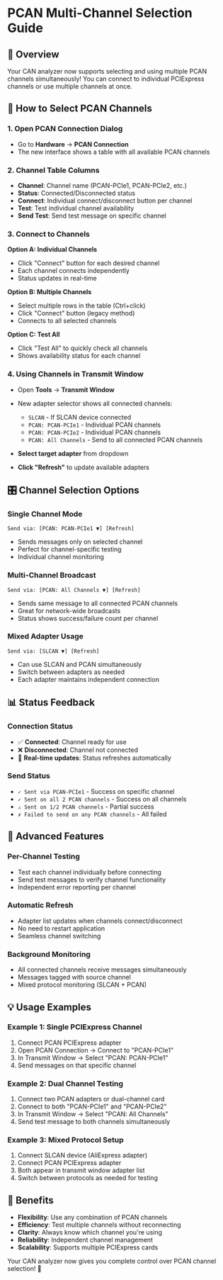 # PCAN Multi-Channel Selection Guide

## 🎯 Overview
Your CAN analyzer now supports selecting and using multiple PCAN channels simultaneously! You can connect to individual PCIExpress channels or use multiple channels at once.

## 🚀 How to Select PCAN Channels

### 1. **Open PCAN Connection Dialog**
   - Go to **Hardware** → **PCAN Connection**
   - The new interface shows a table with all available PCAN channels

### 2. **Channel Table Columns**
   - **Channel**: Channel name (PCAN-PCIe1, PCAN-PCIe2, etc.)
   - **Status**: Connected/Disconnected status
   - **Connect**: Individual connect/disconnect button per channel
   - **Test**: Test individual channel availability
   - **Send Test**: Send test message on specific channel

### 3. **Connect to Channels**
   
   **Option A: Individual Channels**
   - Click "Connect" button for each desired channel
   - Each channel connects independently
   - Status updates in real-time
   
   **Option B: Multiple Channels**
   - Select multiple rows in the table (Ctrl+click)
   - Click "Connect" button (legacy method)
   - Connects to all selected channels
   
   **Option C: Test All**
   - Click "Test All" to quickly check all channels
   - Shows availability status for each channel

### 4. **Using Channels in Transmit Window**
   - Open **Tools** → **Transmit Window**
   - New adapter selector shows all connected channels:
     - `SLCAN` - If SLCAN device connected
     - `PCAN: PCAN-PCIe1` - Individual PCAN channels
     - `PCAN: PCAN-PCIe2` - Individual PCAN channels
     - `PCAN: All Channels` - Send to all connected PCAN channels
   
   - **Select target adapter** from dropdown
   - **Click "Refresh"** to update available adapters

## 🎛️ Channel Selection Options

### **Single Channel Mode**
```
Send via: [PCAN: PCAN-PCIe1 ▼] [Refresh]
```
- Sends messages only on selected channel
- Perfect for channel-specific testing
- Individual channel monitoring

### **Multi-Channel Broadcast**
```
Send via: [PCAN: All Channels ▼] [Refresh]
```
- Sends same message to all connected PCAN channels
- Great for network-wide broadcasts
- Status shows success/failure count per channel

### **Mixed Adapter Usage**
```
Send via: [SLCAN ▼] [Refresh]
```
- Can use SLCAN and PCAN simultaneously
- Switch between adapters as needed
- Each adapter maintains independent connection

## 📊 Status Feedback

### **Connection Status**
- ✅ **Connected**: Channel ready for use
- ❌ **Disconnected**: Channel not connected
- 🔄 **Real-time updates**: Status refreshes automatically

### **Send Status**
- `✓ Sent via PCAN-PCIe1` - Success on specific channel
- `✓ Sent on all 2 PCAN channels` - Success on all channels
- `⚠ Sent on 1/2 PCAN channels` - Partial success
- `✗ Failed to send on any PCAN channels` - All failed

## 🔧 Advanced Features

### **Per-Channel Testing**
- Test each channel individually before connecting
- Send test messages to verify channel functionality
- Independent error reporting per channel

### **Automatic Refresh**
- Adapter list updates when channels connect/disconnect
- No need to restart application
- Seamless channel switching

### **Background Monitoring**
- All connected channels receive messages simultaneously
- Messages tagged with source channel
- Mixed protocol monitoring (SLCAN + PCAN)

## 💡 Usage Examples

### **Example 1: Single PCIExpress Channel**
1. Connect PCAN PCIExpress adapter
2. Open PCAN Connection → Connect to "PCAN-PCIe1"
3. In Transmit Window → Select "PCAN: PCAN-PCIe1"
4. Send messages on that specific channel

### **Example 2: Dual Channel Testing**
1. Connect two PCAN adapters or dual-channel card
2. Connect to both "PCAN-PCIe1" and "PCAN-PCIe2"
3. In Transmit Window → Select "PCAN: All Channels"
4. Send test message to both channels simultaneously

### **Example 3: Mixed Protocol Setup**
1. Connect SLCAN device (AliExpress adapter)
2. Connect PCAN PCIExpress adapter
3. Both appear in transmit window adapter list
4. Switch between protocols as needed for testing

## 🎯 Benefits

- **Flexibility**: Use any combination of PCAN channels
- **Efficiency**: Test multiple channels without reconnecting
- **Clarity**: Always know which channel you're using
- **Reliability**: Independent channel management
- **Scalability**: Supports multiple PCIExpress cards

Your CAN analyzer now gives you complete control over PCAN channel selection! 🚀
